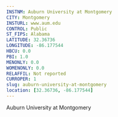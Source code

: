 ```yaml
---
INSTNM: Auburn University at Montgomery
CITY: Montgomery
INSTURL: www.aum.edu
CONTROL: Public
ST_FIPS: Alabama
LATITUDE: 32.36736
LONGITUDE: -86.177544
HBCU: 0.0
PBI: 1.0
MENONLY: 0.0
WOMENONLY: 0.0
RELAFFIL: Not reported
CURROPER: 1
slug: auburn-university-at-montgomery
location: [32.36736, -86.177544]
---
```

Auburn University at Montgomery
